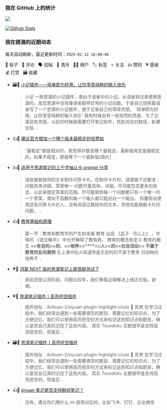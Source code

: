 ### 我在 GitHub 上的统计

<a title="Hits" target="_blank" href="https://github.com/Crowds21/Crowds21"><img src="https://hits.b3log.org/crowds21/crowds21.svg"></a>

[![Github Stats](https://github-readme-stats.vercel.app/api?username=crowds21&theme=tokyonight&show_icons=true)](https://github.com/crowds21)

<!--events start -->

### 我在链滴的近期动态

每天自动刷新，最近更新时间：`2025-01-12 16:00:46`

📝 帖子 &nbsp; 💬 评论 &nbsp; 🗣 回帖 &nbsp; 🌙 清月 &nbsp; 👨‍💻 用户 &nbsp; 🏷️ 标签 &nbsp; ⭐️ 关注 &nbsp; 👍 赞同 &nbsp; 💗 感谢 &nbsp; 💰 打赏 &nbsp; 🗃 收藏

* 🗃📝 [小记插件——简单即为好用，让你享受纯粹的输入快乐](https://ld246.com/article/1735837693913)

  > 小记 一款思源的小记插件，类似于语雀中的小记。从语雀转过来使用思源的，发现思源中没有像语雀那样好用的小记功能，于是自己仿照着语雀写了一个思源的小记插件，便于记录自己的零碎灵感。 '简单即为好用，让你享受纯粹的输入快乐' 我有时候会有一些突然的灵感，为了记录这些灵感，以前的时候我需要打开笔记软件，找到对应的路径，新建文档 ..
* 👍💬 [建议官方增加一个哪个版本最稳定的投票帖](https://ld246.com/article/1736045354829/comment/1736051256439#comments)

  > “最稳定”都是相对的，我觉得非要说哪个最稳定，最新版肯定是最稳定的，如果不稳定，那就等下一个最新版[图片]
* 👍📝 [适用于思源笔记的三千字抽认卡 prompt 分享](https://ld246.com/article/1736087718553)

  > 请依据我提供的文本制作问答卡片。在制作卡片时，请遵循下述要求： 问题具体详细、答案唯一 问题尽量具体、详细，尽可能包含更多的信息，以此来限定答案的范围。尽可能做到每一个问题都只有一个唯一的一个答案，类似于函数的每一个输入都只能对应一个输出。 你要假设使用这张问答卡片的人，没有阅读过我给你的文本，但他也能根据卡片的问题， ..
* 👍📝 [教育基础和原理](https://ld246.com/article/1736156297873)

  > 第一节：教育和教育学的产生和发展 教育 出自 《孟子 · 尽心上》 ，许慎的 《说文解字》 中分开解释了教和育。 教育的概念和定义 教育的概念 **==有目的==**的、**==培养==****==人==**的==**社会活动**== 不属于教育的**反向案例** 在上课中玩火知道热是无目的的不属于教育 对动物的培养不 ..
* 💗💬 [鸿蒙 NEXT 版的思源笔记上架尝鲜测试了](https://ld246.com/article/1733151081951/comment/1733153442601#comments)

  > 目前还是公测阶段，问题比较多，我们争取近期解决上线正式版，谢谢。
* 💗📝 [思源笔记插件丨高亮挖空插件](https://ld246.com/article/1732817493005)

  > 插件地址：Achuan-2/siyuan-plugin-highlight-cloze 🤔 背景 在学习过程中，我们经常会遇到一些需要填空的题目、需要记忆的知识点，为了方便记忆，我们可以使用高亮挖空的方式来标记这些知识点和题目，确认是否自己真的记住了这些内容。 其实 Tsundoku 主题很早是支持高亮挖空的，但是后 ..
* 🗃📝 [思源笔记插件丨高亮挖空插件](https://ld246.com/article/1732817493005)

  > 插件地址：Achuan-2/siyuan-plugin-highlight-cloze 🤔 背景 在学习过程中，我们经常会遇到一些需要填空的题目、需要记忆的知识点，为了方便记忆，我们可以使用高亮挖空的方式来标记这些知识点和题目，确认是否自己真的记住了这些内容。 其实 Tsundoku 主题很早是支持高亮挖空的，但是后 ..
* 👍💬 [siyuan 笔记是否支持群组笔记？](https://ld246.com/article/1726710369817/comment/1726711906338#comments)

  > 没有，建议你们用什么 im 就用对应的，比如飞书、钉钉、企业微信


<!--events end -->
